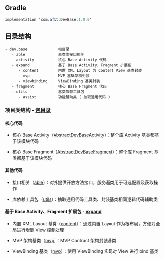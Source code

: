 
## Gradle

```java
implementation 'com.afkt:DevBase:1.0.0'
```

## 目录结构

```
- dev.base            | 根目录
   - able             | 基类库接口相关
   - activity         | 核心 Base Activity 代码
   - expand           | 基于 Base Activity、Fragment 扩展包
      - content       | 内置 XML Layout 为 Content View 基类封装
      - mvp           | MVP 基础架构封装
      - viewbinding   | ViewBinding 基类封装
   - fragment         | 核心 Base Fragment 代码
   - utils            | 基类依赖工具包
      - assist        | 功能辅助类 ( 抽取通用代码 )
```


### 项目类结构 - [包目录](https://github.com/afkT/DevUtils/blob/master/lib/DevBase/src/main/java/dev/base)

#### 核心代码

* 核心 Base Activity（[AbstractDevBaseActivity](https://github.com/afkT/DevUtils/blob/master/lib/DevBase/src/main/java/dev/base/activity)）：整个库 Activity 基类都基于该模块代码

* 核心 Base Fragment（[AbstractDevBaseFragment](https://github.com/afkT/DevUtils/blob/master/lib/DevBase/src/main/java/dev/base/fragment)）：整个库 Fragment 基类都基于该模块代码

#### 其他代码

* 接口相关（[able](https://github.com/afkT/DevUtils/blob/master/lib/DevBase/src/main/java/dev/base/able)）：对外提供开放方法接口，服务基类用于可选配置及获取操作

* 库依赖工具包（[utils](https://github.com/afkT/DevUtils/blob/master/lib/DevBase/src/main/java/dev/base/utils)）：抽取通用代码工具类、封装基类相同逻辑代码辅助类

#### 基于 Base Activity、Fragment 扩展包 - [expand](https://github.com/afkT/DevUtils/blob/master/lib/DevBase/src/main/java/dev/base/expand)

* 内置 XML Layout 基类（[content](https://github.com/afkT/DevUtils/blob/master/lib/DevBase/src/main/java/dev/base/expand/content)）：通过内置 Layout 作为根布局，方便对全局进行增删 View 控制处理

* MVP 架构基类（[mvp](https://github.com/afkT/DevUtils/blob/master/lib/DevBase/src/main/java/dev/base/expand/mvp)）：MVP Contract 架构封装基类

* ViewBinding 基类（[mvp](https://github.com/afkT/DevUtils/blob/master/lib/DevBase/src/main/java/dev/base/expand/viewbinding)）：使用 ViewBinding 实现对 View 进行 bind 基类




